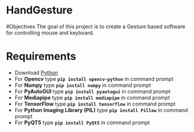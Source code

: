 # HandGesture
#Objectives
The goal of this project is to create a Gesture based software for controlling mouse and keyboard.

# Requirements
- Download [Python](https://www.python.org/downloads/)
- For **Opencv** type **`pip install opencv-python`** in command prompt
- For **Numpy** type **`pip install numpy`** in command prompt
- For **PyAutoGUI** type **`pip install pyautogui`** in command prompt
- For **Mediapipe** type **`pip install mediapipe`** in command prompt
- For **TensorFlow** type **`pip install tensorflow`** in command prompt
- For **Python Imaging Library (PIL)** type **`pip install Pillow`** in command prompt
- For **PyQT5** type **`pip install PyQt5`** in command prompt
